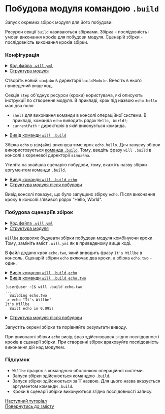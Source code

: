 # Побудова модуля командою <code>.build</code>

Запуск окремих збірок модуля для його побудови.

Ресурси cекції `build` називаються збірками. Збірка - послідовність і умови виконання кроків для побудови модуля. Сценарій збірки - послідовність виконання кроків збірки.  

### Конфігурація

<details>
  <summary><u>Код файла <code>.will.yml</code></u></summary>

```yaml
about :

    name : buildModule
    description : "Using build command"
    version : 0.0.1
    keywords :
        - willbe

step :

  echo.hello :
    shell : echo "Hello, World!"
    currentPath : '.'

build :

  echo:
    steps :
       - echo.hello

```

</details>
<details>
  <summary><u>Структура модуля</u></summary>

```
buildModule              
     └── .will.yml     

```

</details>

Створіть новий `вілфайл` в директорії `buildModule`. Внесіть в нього приведений вище код.  

Секція `step` об'єднує ресурси (кроки) користувача, які описують інструкції по створення модуля. В прикладі, крок під назвою `echo.hello` має два поля:
- `shell` для виконання команди в консолі операційної системи. В прикладі, команда `echo` виводить рядок `Hello, World!`;
- `currentPath` - директорія в якій виконується команда.    

<details>
  <summary><u>Вивід команди <code>will .build</code></u></summary>

```
[user@user ~]$ will .build
...
Please specify exactly one build scenario, none satisfies passed arguments

```

</details>

Збірка `echo` в `вілфайлі` виконуватиме крок `echo.hello`. Для запуску збірок використовується [команда `.build`](../concept/Command.md#Таблиця-команд-утиліти-willbe). Тому, введіть фразу `will .build` в консолі з кореневої директорії `вілфайла`. 

Утиліта на знайшла сценарію побудови, тому, вкажіть назву збірки аргументом команди `.build`.

<details>
  <summary><u>Вивід команди <code>will .build echo</code></u></summary>

```
[user@user ~]$ will .build echo
Command ".build echo"
...
  Building echo
 > echo "Hello, World"
Hello, World
  Built echo.debug in 0.089s

```

</details>
<details>
  <summary><u>Структура модуля після побудови</u></summary>

```
buildModule              
     └── .will.yml     

```

</details> 

Вивід консолі показує, що було запущено збірку `echo`. Після виконання кроку в консолі з'явився рядок "Hello, World". 

### Побудова сценаріїв збірок

<details>
  <summary><u>Код файла <code>.will.yml</code></u></summary>

```yaml

about :

    name : buildModuleWithCriterion
    description : "Output of various phrases using criterions"
    version : 0.0.1
    keywords :
        - willbe

step :

  echo.hello :
    shell : echo "Hello, World"
    currentPath : '.'

  echo.two :
    shell : echo "It's Willbe"
    currentPath : '.'    

build :

  echo:
    steps :
       - echo.hello
       - echo.two

  echo.two:
    steps :
       - echo.two      

```

</details>
<details>
  <summary><u>Структура модуля</u></summary>

```
buildModule              
     └── .will.yml     

```

</details> 

`Willbe` дозволяє будувати збірки побудови модуля комбінуючи кроки. Тому, замініть вміст `.will.yml` як в приведеному вище коді.

В файл додано крок `echo.two`, який виводить фразу `It's Willbe` в консоль. Сценарій збірки `echo` включає два кроки, а збірка `echo.two` - один.   

<details>
  <summary><u>Вивід команди <code>will .build echo</code></u></summary>

```
[user@user ~]$ will .build echo
...
  Building echo
 > echo "Hello, World"
Hello, World
 > echo "It's Willbe"
It's Willbe
  Built echo in 0.275s

```

</details>
<details>
  <summary><u>Вивід команди <code>will .build echo.two</code></u>


```
[user@user ~]$ will .build echo.two
...
  Building echo.two
 > echo "It's Willbe"
It's Willbe
  Built echo in 0.095s

```
</details>
<details>
  <summary><u>Структура модуля після побудови</u></summary>

```
buildModule              
     └── .will.yml     

```

</details>

Запустіть окремі збірки та порівняйте результати виводу.  

При виконанні збірки `echo` вивід фраз здійснювався згідно послідовності кроків в сценарії збірки. При створенні збірок враховуйте послідовність виконання дій над модулем.

### Підсумок

- `Willbe` працює з командною оболонкою операційної системи.
- Запуск збірки здійснюється командою `.build`. 
- Запуск збірки здійснюється за її назвою. Для цього назва вказується аргументом команди `.build`.
- Кроки в сценарії збірки виконуються згідно послідовності запису.  

[Наступний туторіал](StepsPredefined.md)  
[Повернутись до змісту](../README.md#tutorials)
